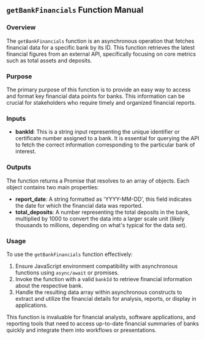 ## `getBankFinancials` Function Manual

### Overview
The `getBankFinancials` function is an asynchronous operation that fetches financial data for a specific bank by its ID. This function retrieves the latest financial figures from an external API, specifically focusing on core metrics such as total assets and deposits.

### Purpose
The primary purpose of this function is to provide an easy way to access and format key financial data points for banks. This information can be crucial for stakeholders who require timely and organized financial reports.

### Inputs

- **bankId**: This is a string input representing the unique identifier or certificate number assigned to a bank. It is essential for querying the API to fetch the correct information corresponding to the particular bank of interest.

### Outputs
The function returns a Promise that resolves to an array of objects. Each object contains two main properties:
- **report_date**: A string formatted as 'YYYY-MM-DD', this field indicates the date for which the financial data was reported.
- **total_deposits**: A number representing the total deposits in the bank, multiplied by 1000 to convert the data into a larger scale unit (likely thousands to millions, depending on what's typical for the data set).

### Usage
To use the `getBankFinancials` function effectively:
1. Ensure JavaScript environment compatibility with asynchronous functions using `async/await` or promises.
2. Invoke the function with a valid `bankId` to retrieve financial information about the respective bank.
3. Handle the resulting data array within asynchronous constructs to extract and utilize the financial details for analysis, reports, or display in applications.

This function is invaluable for financial analysts, software applications, and reporting tools that need to access up-to-date financial summaries of banks quickly and integrate them into workflows or presentations.